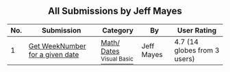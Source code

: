 ﻿<div align="center">

## All Submissions by Jeff Mayes

</div>

No.  | Submission | Category | By   | User Rating
---- | ---------- | -------- | ---- | -----------
1 | [Get WeekNumber for a given date<br />](https://github.com/Planet-Source-Code/jeff-mayes-get-weeknumber-for-a-given-date__1-67573) | [Math/ Dates<br /><sup>Visual Basic</sup>](../ByCategory/math-dates__1-37.md) | Jeff Mayes | 4.7 (14 globes from 3 users)
